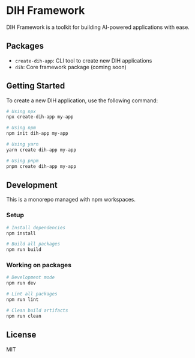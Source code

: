 # DIH Framework

DIH Framework is a toolkit for building AI-powered applications with ease.

## Packages

- `create-dih-app`: CLI tool to create new DIH applications
- `dih`: Core framework package (coming soon)

## Getting Started

To create a new DIH application, use the following command:

```bash
# Using npx
npx create-dih-app my-app

# Using npm
npm init dih-app my-app

# Using yarn
yarn create dih-app my-app

# Using pnpm
pnpm create dih-app my-app
```

## Development

This is a monorepo managed with npm workspaces.

### Setup

```bash
# Install dependencies
npm install

# Build all packages
npm run build
```

### Working on packages

```bash
# Development mode
npm run dev

# Lint all packages
npm run lint

# Clean build artifacts
npm run clean
```

## License

MIT 